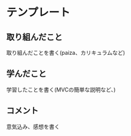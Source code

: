 # テンプレート
## 取り組んだこと  
取り組んだことを書く(paiza、カリキュラムなど)  
## 学んだこと
学習したことを書く(MVCの簡単な説明など、)
## コメント  
意気込み、感想を書く
